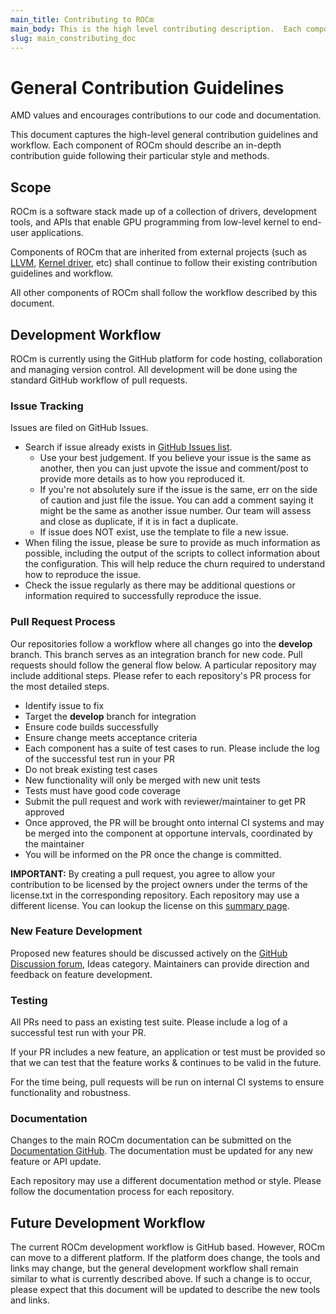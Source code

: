 ```yaml
---
main_title: Contributing to ROCm
main_body: This is the high level contributing description.  Each component of ROCm can and should detail their own contributing.md which goes into detail about how community members can contribute to their component.
slug: main_constributing_doc
---
```


# General Contribution Guidelines

AMD values and encourages contributions to our code and documentation.

This document captures the high-level general contribution guidelines and workflow.  Each component of ROCm should describe an in-depth contribution guide following their particular style and methods.  

## Scope

ROCm is a software stack made up of a collection of drivers, development tools, and APIs that enable GPU programming from low-level kernel to end-user applications.

Components of ROCm that are inherited from external projects (such as [LLVM][LLVM], [Kernel driver][Kernel Driver], etc) shall continue to follow their existing contribution guidelines and workflow.

All other components of ROCm shall follow the workflow described by this document.

## Development Workflow

ROCm is currently using the GitHub platform for code hosting, collaboration and managing version control. All development will be done using the standard GitHub workflow of pull requests.

### Issue Tracking

Issues are filed on GitHub Issues.

* Search if issue already exists in [GitHub Issues list][Github issues].
  * Use your best judgement.  If you believe your issue is the same as another, then you can just upvote the issue and comment/post to provide more details as to how you reproduced it.
  * If you're not absolutely sure if the issue is the same, err on the side of caution and just file the issue.  You can add a comment saying it might be the same as another issue number.  Our team will assess and close as duplicate, if it is in fact a duplicate.
  * If issue does NOT exist, use the template to file a new issue.
* When filing the issue, please be sure to provide as much information as possible, including the output of the scripts to collect information about the configuration.  This will help reduce the churn required to understand how to reproduce the issue.
* Check the issue regularly as there may be additional questions or information required to successfully reproduce the issue.

### Pull Request Process

Our repositories follow a workflow where all changes go into the **develop** branch. This branch serves as an integration branch for new code. Pull requests should follow the general flow below.  A particular repository may include additional steps.  Please refer to each repository's PR process for the most detailed steps.

* Identify issue to fix
* Target the **develop** branch for integration
* Ensure code builds successfully
* Ensure change meets acceptance criteria
* Each component has a suite of test cases to run.  Please include the log of the successful test run in your PR
* Do not break existing test cases
* New functionality will only be merged with new unit tests
* Tests must have good code coverage
* Submit the pull request and work with reviewer/maintainer to get PR approved
* Once approved, the PR will be brought onto internal CI systems and may be merged into the component at opportune intervals, coordinated by the maintainer
* You will be informed on the PR once the change is committed.

**IMPORTANT:** By creating a pull request, you agree to allow your contribution to be licensed by the project owners under the terms of the license.txt in the corresponding repository.  Each repository may use a different license.  You can lookup the license on this [summary page][ROCm licenses].

### New Feature Development

Proposed new features should be discussed actively on the [GitHub Discussion forum][Github forums], Ideas category.  Maintainers can provide direction and feedback on feature development.

### Testing

All PRs need to pass an existing test suite.  Please include a log of a successful test run with your PR.

If your PR includes a new feature, an application or test must be provided so that we can test that the feature works & continues to be valid in the future.

For the time being, pull requests will be run on internal CI systems to ensure functionality and robustness.

### Documentation

Changes to the main ROCm documentation can be submitted on the [Documentation GitHub][Documentation GitHub]. The documentation must be updated for any new feature or API update.

Each repository may use a different documentation method or style.  Please follow the documentation process for each repository.

## Future Development Workflow

The current ROCm development workflow is GitHub based.  However, ROCm can move to a different platform.  If the platform does change, the tools and links may change, but the general development workflow shall remain similar to what is currently described above.  If such a change is to occur, please expect that this document will be updated to describe the new tools and links.  

[Github forums]: https://github.com/RadeonOpenCompute/ROCm/discussions
[Github issues]: https://github.com/RadeonOpenCompute/ROCm/issues
[Documentation GitHub]: https://github.com/RadeonOpenCompute/ROCm
[ROCm licenses]: https://rocm.docs.amd.com/en/latest/release/licensing.html
[Kernel Driver]: https://github.com/RadeonOpenCompute/ROCK-Kernel-Driver
[LLVM]: https://github.com/RadeonOpenCompute/llvm-project

